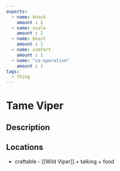 ```yaml
---
aspects: 
  - name: knock
    amount : 2
  - name: scale
    amount : 2
  - name: beast
    amount : 1
  - name: comfort
    amount : 1
  - name: "co-operative"
    amount : 1
tags:
  - thing
---
```


# Tame Viper

## Description

## Locations
- craftable - [[Wild Viper]] + talking + food